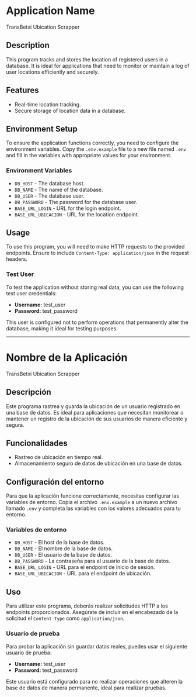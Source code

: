 # Application Name
TransBetxi Ubication Scrapper

## Description
This program tracks and stores the location of registered users in a database. It is ideal for applications that need to monitor or maintain a log of user locations efficiently and securely.

## Features
- Real-time location tracking.
- Secure storage of location data in a database.

## Environment Setup
To ensure the application functions correctly, you need to configure the environment variables. Copy the `.env.example` file to a new file named `.env` and fill in the variables with appropriate values for your environment.

### Environment Variables
- `DB_HOST` - The database host.
- `DB_NAME` - The name of the database.
- `DB_USER` - The database user.
- `DB_PASSWORD` - The password for the database user.
- `BASE_URL_LOGIN` - URL for the login endpoint.
- `BASE_URL_UBICACION` - URL for the location endpoint.

## Usage
To use this program, you will need to make HTTP requests to the provided endpoints. Ensure to include `Content-Type: application/json` in the request headers.

### Test User
To test the application without storing real data, you can use the following test user credentials:
- **Username:** test_user
- **Password:** test_password

This user is configured not to perform operations that permanently alter the database, making it ideal for testing purposes.

---

# Nombre de la Aplicación
TransBetxi Ubication Scrapper

## Descripción
Este programa rastrea y guarda la ubicación de un usuario registrado en una base de datos. Es ideal para aplicaciones que necesitan monitorear o mantener un registro de la ubicación de sus usuarios de manera eficiente y segura.

## Funcionalidades
- Rastreo de ubicación en tiempo real.
- Almacenamiento seguro de datos de ubicación en una base de datos.

## Configuración del entorno
Para que la aplicación funcione correctamente, necesitas configurar las variables de entorno. Copia el archivo `.env.example` a un nuevo archivo llamado `.env` y completa las variables con los valores adecuados para tu entorno.

### Variables de entorno
- `DB_HOST` - El host de la base de datos.
- `DB_NAME` - El nombre de la base de datos.
- `DB_USER` - El usuario de la base de datos.
- `DB_PASSWORD` - La contraseña para el usuario de la base de datos.
- `BASE_URL_LOGIN` - URL para el endpoint de inicio de sesión.
- `BASE_URL_UBICACION` - URL para el endpoint de ubicación.

## Uso
Para utilizar este programa, deberás realizar solicitudes HTTP a los endpoints proporcionados. Asegúrate de incluir en el encabezado de la solicitud el `Content-Type` como `application/json`.

### Usuario de prueba
Para probar la aplicación sin guardar datos reales, puedes usar el siguiente usuario de prueba:
- **Username:** test_user
- **Password:** test_password

Este usuario está configurado para no realizar operaciones que alteren la base de datos de manera permanente, ideal para realizar pruebas.

